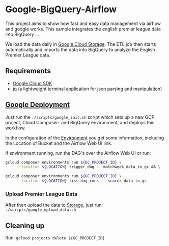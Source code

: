 # Google-BigQuery-Airflow
This project aims to show how fast and easy data management via airflow and google works. 
This sample integrates the english premier league data into BigQuery ...

We load the data daily in [Google Cloud Storage](https://console.cloud.google.com/storage/browser).
The ETL job then starts automatically and imports the data into BigQuery to analyze the English Premier League data.

## Requirements
 * [Google Cloud SDK](https://cloud.google.com/sdk/install)
 * [jq](https://stedolan.github.io/jq/) (a lightweight terminal application for json parsing and manipulation)

## [Google Deployment](https://cloud.google.com/composer/docs/quickstart)
Just run the `./scripts/google_init.sh` script which sets up a new GCP project, 
Cloud Composer- and BigQuery environment, and deploys this workflow.

In the configuration of the [Environment](https://console.cloud.google.com/composer) you get some information, including the Location of Bucket and the Airflow Web UI link.

If environment running, run the DAG's over the Airflow Web UI or run:
```bash
gcloud composer environments run ${GC_PROJECT_ID} \
	 --location ${LOCATION} trigger_dag -- matchweek_data_to_gc && \

gcloud composer environments run ${GC_PROJECT_ID} \
	 --location ${LOCATION} list_dag_runs -- scorer_data_to_gc
```

### Upload Premier League Data
After then upload the data to [Storage](https://console.cloud.google.com/storage), just run: `./scripts/google_upload_data.sh`


## Cleaning up
Run: `gcloud projects delete ${GC_PROJECT_ID}`
